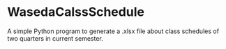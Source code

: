 # WasedaCalssSchedule
A simple Python program to generate a .xlsx file about class schedules of two quarters in current semester.
